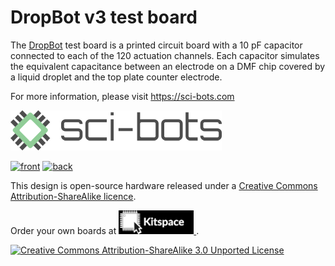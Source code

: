 # DropBot v3 test board

The [DropBot][dropbot] test board is a printed circuit board with a 10 pF capacitor connected to each of the 120 actuation channels. Each capacitor simulates the equivalent capacitance between an electrode on a DMF chip covered by a liquid droplet and the top plate counter electrode.

For more information, please visit https://sci-bots.com

[![Sci-Bots logo](docs/png/sci-bots-logo.png)][sci-bots]

[![front](docs/png/front.png)](docs/png/front.png)
[![back](docs/png/back.png)](docs/png/back.png)

This design is open-source hardware released under a [Creative Commons Attribution-ShareAlike licence][cc-by-sa].

Order your own boards at <a href="https://kitspace.org/boards/github.com/sci-bots/dropbot-120-channel-test-board.kicad">
  <img src="https://github.com/kitspace/kitspace/blob/master/image_src/logo.svg" alt="order at kitspace" width="120"/>
</a>.

[![Creative Commons Attribution-ShareAlike 3.0 Unported License](https://i.creativecommons.org/l/by-sa/3.0/88x31.png)][cc-by-sa]

[dropbot]: https://github.com/sci-bots/dropbot-v3
[sci-bots]: https://sci-bots.com/
[cc-by-sa]: http://creativecommons.org/licenses/by-sa/3.0
